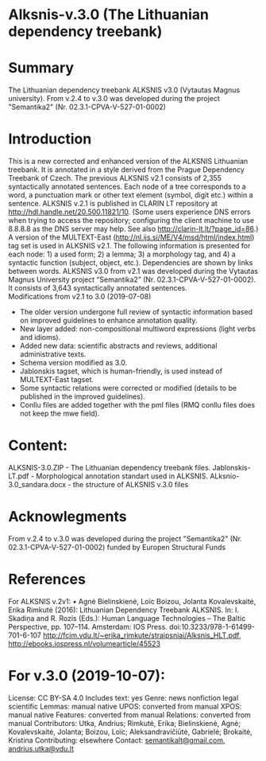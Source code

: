 # Alksnis-v.3.0 (The Lithuanian dependency treebank)

# Summary
The Lithuanian dependency treebank ALKSNIS v3.0 (Vytautas Magnus university). From v.2.4 to v.3.0 was developed during the project "Semantika2" (Nr. 02.3.1-CPVA-V-527-01-0002) 

# Introduction
This is a new corrected and enhanced version of the ALKSNIS Lithuanian treebank. It is annotated in a style derived from the Prague Dependency Treebank of Czech. 
The previous ALKSNIS v2.1 consists of 2,355 syntactically annotated sentences. Each node of a tree corresponds to a word, a punctuation mark or other text element (symbol, digit etc.) within a sentence. ALKSNIS v.2.1 is published in CLARIN LT repository at http://hdl.handle.net/20.500.11821/10. (Some users experience DNS errors when trying to access the repository; configuring the client machine to use 8.8.8.8 as the DNS server may help. See also http://clarin-lt.lt/?page_id=86.)
A version of the MULTEXT-East (http://nl.ijs.si/ME/V4/msd/html/index.html) tag set is used in ALKSNIS v2.1. The following information is presented for each node: 1) a used form; 2) a lemma; 3) a morphology tag, and 4) a syntactic function (subject, object, etc.). Dependencies are shown by links between words.
ALKSNIS v3.0 from v2.1 was developed during the Vytautas Magnus University project “Semantika2” (Nr. 02.3.1-CPVA-V-527-01-0002). It consists of 3,643 syntactically annotated sentences.  
Modifications from v2.1 to 3.0 (2019-07-08)
- The older version undergone full review of syntactic information based on improved guidelines to enhance annotation quality.
- New layer added: non-compositional multiword expressions (light verbs and idioms).
- Added new data: scientific abstracts and reviews, additional administrative texts.
- Schema version modified as 3.0.
- Jablonskis tagset, which is human-friendly, is used instead of MULTEXT-East tagset.
- Some syntactic relations were corrected or modified (details to be published in the improved guidelines).
- Conllu files are added together with the pml files (RMQ conllu files does not keep the mwe field).

# Content:
ALKSNIS-3.0.ZIP - The Lithuanian dependency treebank files. 
Jablonskis-LT.pdf - Morphological annotation standart used in ALKSNIS.
ALksnio-3.0_sandara.docx - the structure of ALKSNIS v.3.0 files

# Acknowlegments
From v.2.4 to v.3.0 was developed during the project "Semantika2" (Nr. 02.3.1-CPVA-V-527-01-0002) funded by Europen Structural Funds 

# References
For ALKSNIS v.2v1:
•	Agnė Bielinskienė, Loïc Boizou, Jolanta Kovalevskaitė, Erika Rimkutė (2016): Lithuanian Dependency Treebank ALKSNIS. In: I. Skadiņa and R. Rozis (Eds.): Human Language Technologies – The Baltic Perspective, pp. 107–114. Amsterdam: IOS Press. doi:10.3233/978-1-61499-701-6-107 http://fcim.vdu.lt/~erika_rimkute/straipsniai/Alksnis_HLT.pdf, http://ebooks.iospress.nl/volumearticle/45523

# For v.3.0 (2019-10-07):
License: CC BY-SA 4.0
Includes text: yes
Genre: news nonfiction legal scientific
Lemmas: manual native
UPOS: converted from manual
XPOS: manual native
Features: converted from manual
Relations: converted from manual
Contributors: Utka, Andrius; Rimkutė, Erika; Bielinskienė, Agnė; Kovalevskaitė, Jolanta; Boizou, Loïc; Aleksandravičiūtė, Gabrielė; Brokaitė, Kristina
Contributing: elsewhere
Contact: semantikalt@gmail.com, andrius.utka@vdu.lt
